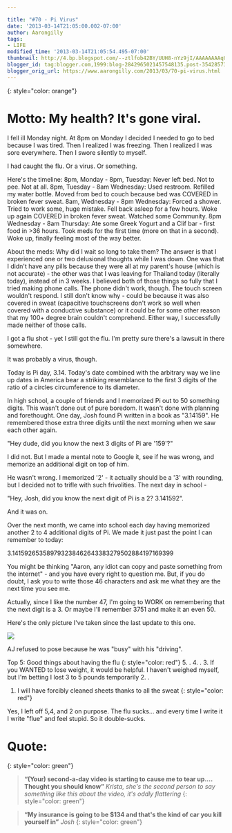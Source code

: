 ```yaml
---

title: "#70 - Pi Virus"
date: '2013-03-14T21:05:00.002-07:00'
author: Aarongilly
tags:
- LIFE
modified_time: '2013-03-14T21:05:54.495-07:00'
thumbnail: http://4.bp.blogspot.com/--ztlfob42BY/UUH8-nYz9jI/AAAAAAAAqUM/1Eo69m_LHaA/s72-c/Screenshot_2013-03-14-11-24-07.png
blogger_id: tag:blogger.com,1999:blog-2842965021457548135.post-3542857309282121739
blogger_orig_url: https://www.aarongilly.com/2013/03/70-pi-virus.html
---
```


{: style="color: orange"}
# Motto: My health? It's gone viral.

I fell ill Monday night. At 8pm on Monday I decided I needed to go to bed because I was tired. Then I realized I was freezing. Then I realized I was sore everywhere. Then I swore silently to myself.

I had caught the flu. Or a virus. Or something.

Here's the timeline:
8pm, Monday - 8pm, Tuesday: Never left bed. Not to pee. Not at all.
8pm, Tuesday - 8am Wednesday: Used restroom. Refilled my water bottle. Moved from bed to couch because bed was COVERED in broken fever sweat.
8am, Wednesday - 8pm Wednesday: Forced a shower. Tried to work some, huge mistake. Fell back asleep for a few hours. Woke up again COVERED in broken fever sweat. Watched some Community.
8pm Wednesday - 8am Thursday: Ate some Greek Yogurt and a Clif bar - first food in >36 hours. Took meds for the first time (more on that in a second). Woke up, finally feeling most of the way better.

About the meds: Why did I wait so long to take them? The answer is that I experienced one or two delusional thoughts while I was down. One was that I didn't have any pills because they were all at my parent's house (which is not accurate) - the other was that I was leaving for Thailand today (literally today), instead of in 3 weeks. I believed both of those things so fully that I tried making phone calls. The phone didn't work, though. The touch screen wouldn't respond. I still don't know why - could be because it was also covered in sweat (capacitive touchscreens don't work so well when covered with a conductive substance) or it could be for some other reason that my 100+ degree brain couldn't comprehend. Either way, I successfully made neither of those calls.

I got a flu shot - yet I still got the flu. I'm pretty sure there's a lawsuit in there somewhere.

It was probably a virus, though.

Today is Pi day, 3.14. Today's date combined with the arbitrary way we line up dates in America bear a striking resemblance to the first 3 digits of the ratio of a circles circumference to its diameter. 

In high school, a couple of friends and I memorized Pi out to 50 something digits. This wasn't done out of pure boredom. It wasn't done with planning and forethought. One day, Josh found Pi written in a book as "3.14159". He remembered those extra three digits until the next morning when we saw each other again.

"Hey dude, did you know the next 3 digits of Pi are '159'?"

I did not. But I made a mental note to Google it, see if he was wrong, and memorize an additional digit on top of him.

He wasn't wrong. I memorized '2' - it actually should be a '3' with rounding, but I decided not to trifle with such frivolities. The next day in school -

"Hey, Josh, did you know the next digit of Pi is a 2? 3.141592".

And it was on.

Over the next month, we came into school each day having memorized another 2 to 4 additional digits of Pi. We made it just past the point I can remember to today:

3.141592653589793238462643383279502884197169399

You might be thinking "Aaron, any idiot can copy and paste something from the internet" - and you have every right to question me. But, if you do doubt, I ask you to write those 46 characters and ask me what they are the next time you see me.

Actually, since I like the number 47, I'm going to WORK on remembering that the next digit is a 3. Or maybe I'll remember 3751 and make it an even 50.

Here's the only picture I've taken since the last update to this one.

![](http://4.bp.blogspot.com/--ztlfob42BY/UUH8-nYz9jI/AAAAAAAAqUM/1Eo69m_LHaA/s640/Screenshot_2013-03-14-11-24-07.png)

AJ refused to pose because he was "busy" with his "driving".

Top 5: Good things about having the flu
{: style="color: red"}
5. .
4. .
3. If you WANTED to lose weight, it would be helpful. I haven't weighed myself, but I'm betting I lost 3 to 5 pounds temporarily
2. .
1. I will have forcibly cleaned sheets thanks to all the sweat
{: style="color: red"}

Yes, I left off 5,4, and 2 on purpose. The flu sucks... and every time I write it I write "flue" and feel stupid. So it double-sucks.

# Quote:
{: style="color: green"}
> **“(Your) second-a-day video is starting to cause me to tear up.... Thought you should know”**
<cite>Krista, she's the second person to say something like this about the video, it's oddly flattering</cite>
{: style="color: green"}

>**“My insurance is going to be $134 and that's the kind of car you kill yourself in”**
<cite>Josh</cite>
{: style="color: green"}